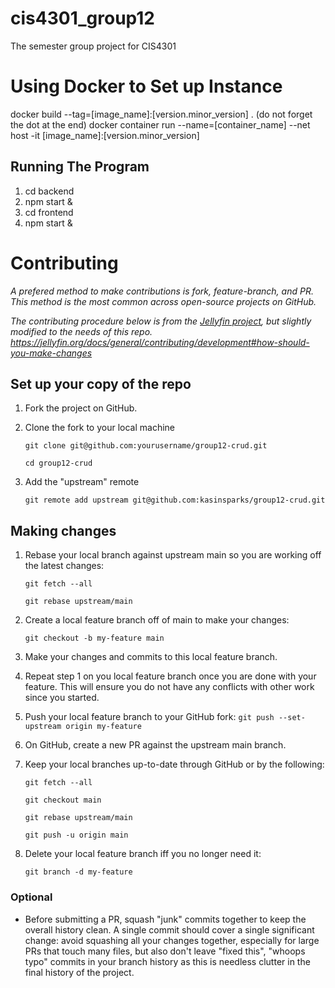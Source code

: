 # cis4301_group12
The semester group project for CIS4301

# Using Docker to Set up Instance
docker build --tag=[image_name]:[version.minor_version] . (do not forget the dot at the end)
docker container run --name=[container_name] --net host -it [image_name]:[version.minor_version]

## Running The Program
1. cd backend
2. npm start &
3. cd frontend
4. npm start &


# Contributing
*A prefered method to make contributions is fork, feature-branch, and PR. This method is the most common across open-source projects on GitHub.*

*The contributing procedure below is from the [Jellyfin project](https://github.com/jellyfin), but slightly modified to the needs of this repo. https://jellyfin.org/docs/general/contributing/development#how-should-you-make-changes*

## Set up your copy of the repo

1. Fork the project on GitHub.
2. Clone the fork to your local machine

    `git clone git@github.com:yourusername/group12-crud.git`

    `cd group12-crud`

3. Add the "upstream" remote
    
    `git remote add upstream git@github.com:kasinsparks/group12-crud.git`

## Making changes

1. Rebase your local branch against upstream main so you are working off the latest changes:

    `git fetch --all`

    `git rebase upstream/main`

2. Create a local feature branch off of main to make your changes:

    `git checkout -b my-feature main`

3. Make your changes and commits to this local feature branch.

4. Repeat step 1 on you local feature branch once you are done with your feature. This will ensure you do not have any conflicts with other work since you started.

5. Push your local feature branch to your GitHub fork:
    `git push --set-upstream origin my-feature`

6. On GitHub, create a new PR against the upstream main branch.

7. Keep your local branches up-to-date through GitHub or by the following:

    `git fetch --all`

    `git checkout main`

    `git rebase upstream/main`

    `git push -u origin main`

8. Delete your local feature branch iff you no longer need it:

    `git branch -d my-feature`

### Optional

* Before submitting a PR, squash "junk" commits together to keep the overall history clean. A single commit should cover a single significant change: avoid squashing all your changes together, especially for large PRs that touch many files, but also don't leave "fixed this", "whoops typo" commits in your branch history as this is needless clutter in the final history of the project.
